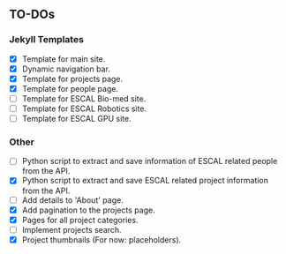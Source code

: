 ## TO-DOs

### Jekyll Templates

- [x] Template for main site.
- [x] Dynamic navigation bar.
- [x] Template for projects page.
- [x] Template for people page.
- [ ] Template for ESCAL Bio-med site.
- [ ] Template for ESCAL Robotics site.
- [ ] Template for ESCAL GPU site.

### Other

- [ ] Python script to extract and save information of ESCAL related people from the API.
- [x] Python script to extract and save ESCAL related project information from the API.
- [ ] Add details to 'About' page.
- [x] Add pagination to the projects page.
- [x] Pages for all project categories.
- [ ] Implement projects search.
- [x] Project thumbnails (For now: placeholders).
